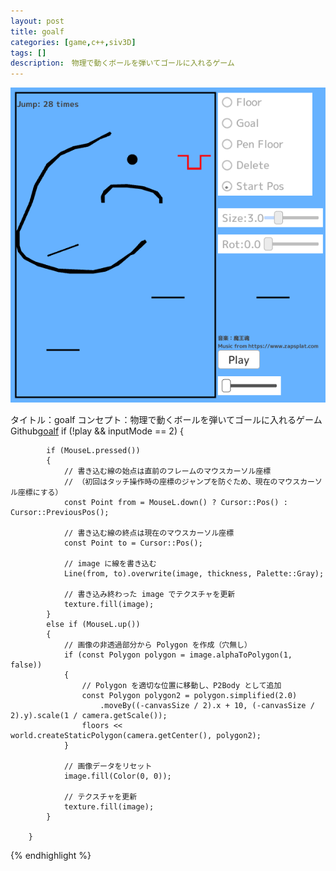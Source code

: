 ```yaml
---
layout: post
title: goalf
categories: [game,c++,siv3D]
tags: []
description:　物理で動くボールを弾いてゴールに入れるゲーム
---
```

![bear](https://raw.githubusercontent.com/savioleung/savioleung.github.io/master/images/goalf_1.png)

タイトル：goalf
コンセプト：物理で動くボールを弾いてゴールに入れるゲーム
Github[goalf](https://github.com/savioleung/goalf)
if (!play && inputMode == 2)
		{

			if (MouseL.pressed())
			{
				// 書き込む線の始点は直前のフレームのマウスカーソル座標
				// （初回はタッチ操作時の座標のジャンプを防ぐため、現在のマウスカーソル座標にする）
				const Point from = MouseL.down() ? Cursor::Pos() : Cursor::PreviousPos();

				// 書き込む線の終点は現在のマウスカーソル座標
				const Point to = Cursor::Pos();

				// image に線を書き込む
				Line(from, to).overwrite(image, thickness, Palette::Gray);

				// 書き込み終わった image でテクスチャを更新
				texture.fill(image);
			}
			else if (MouseL.up())
			{
				// 画像の非透過部分から Polygon を作成（穴無し）
				if (const Polygon polygon = image.alphaToPolygon(1, false))
				{
					// Polygon を適切な位置に移動し、P2Body として追加
					const Polygon polygon2 = polygon.simplified(2.0)
						.moveBy((-canvasSize / 2).x + 10, (-canvasSize / 2).y).scale(1 / camera.getScale());
					floors << world.createStaticPolygon(camera.getCenter(), polygon2);
				}

				// 画像データをリセット
				image.fill(Color(0, 0));

				// テクスチャを更新
				texture.fill(image);
			}

		}
{% endhighlight %}
